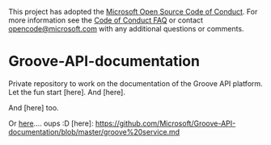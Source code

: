 This project has adopted the [Microsoft Open Source Code of Conduct](https://opensource.microsoft.com/codeofconduct/). For more information see the [Code of Conduct FAQ](https://opensource.microsoft.com/codeofconduct/faq/) or contact [opencode@microsoft.com](mailto:opencode@microsoft.com) with any additional questions or comments.



# Groove-API-documentation
Private repository to work on the documentation of the Groove API platform.  
Let the fun start [here].
And [here].  

And [here] too.  

Or [here](https://www.youtube.com/watch?v=dQw4w9WgXcQ).... oups :D
[here]: https://github.com/Microsoft/Groove-API-documentation/blob/master/groove%20service.md

